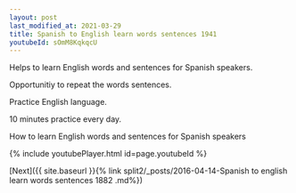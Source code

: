 ```yaml
---
layout: post
last_modified_at: 2021-03-29
title: Spanish to English learn words sentences 1941 
youtubeId: sOmM8KqkqcU
---
```

 
 
Helps to learn English words and sentences for Spanish speakers.

Opportunitiy to repeat the words sentences. 

Practice English language. 
 
10 minutes practice every day. 
 
How to learn English words and sentences for Spanish speakers 
 
{% include youtubePlayer.html id=page.youtubeId %}
 
 
[Next]({{ site.baseurl }}{% link  split2/_posts/2016-04-14-Spanish to english learn words sentences 1882 .md%})
 
